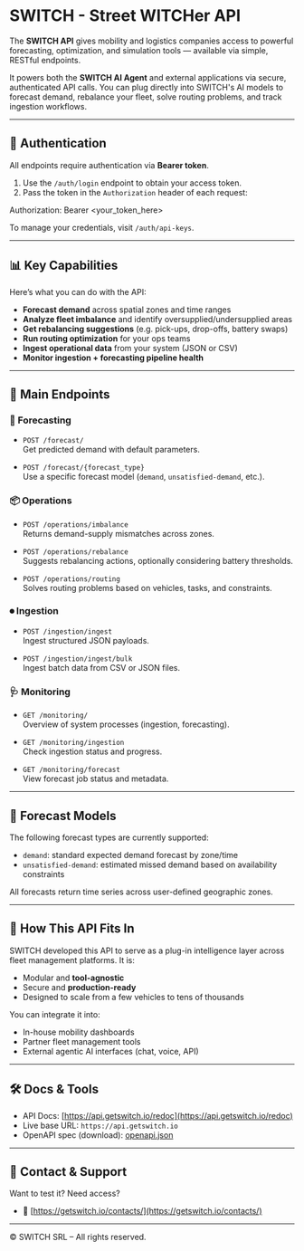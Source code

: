 # SWITCH - Street WITCHer API

The **SWITCH API** gives mobility and logistics companies access to powerful forecasting, optimization, and simulation tools — available via simple, RESTful endpoints.

It powers both the **SWITCH AI Agent** and external applications via secure, authenticated API calls. You can plug directly into SWITCH's AI models to forecast demand, rebalance your fleet, solve routing problems, and track ingestion workflows.

---

## 🔑 Authentication

All endpoints require authentication via **Bearer token**.

1. Use the `/auth/login` endpoint to obtain your access token.
2. Pass the token in the `Authorization` header of each request:

Authorization: Bearer <your_token_here>

To manage your credentials, visit `/auth/api-keys`.

---

## 📊 Key Capabilities

Here’s what you can do with the API:

- **Forecast demand** across spatial zones and time ranges
- **Analyze fleet imbalance** and identify oversupplied/undersupplied areas
- **Get rebalancing suggestions** (e.g. pick-ups, drop-offs, battery swaps)
- **Run routing optimization** for your ops teams
- **Ingest operational data** from your system (JSON or CSV)
- **Monitor ingestion + forecasting pipeline health**

---

## 📘 Main Endpoints

### 🧠 Forecasting
- `POST /forecast/`  
  Get predicted demand with default parameters.

- `POST /forecast/{forecast_type}`  
  Use a specific forecast model (`demand`, `unsatisfied-demand`, etc.).

### 📦 Operations
- `POST /operations/imbalance`  
  Returns demand-supply mismatches across zones.

- `POST /operations/rebalance`  
  Suggests rebalancing actions, optionally considering battery thresholds.

- `POST /operations/routing`  
  Solves routing problems based on vehicles, tasks, and constraints.

### ⏺ Ingestion
- `POST /ingestion/ingest`  
  Ingest structured JSON payloads.

- `POST /ingestion/ingest/bulk`  
  Ingest batch data from CSV or JSON files.

### 🩺 Monitoring
- `GET /monitoring/`  
  Overview of system processes (ingestion, forecasting).

- `GET /monitoring/ingestion`  
  Check ingestion status and progress.

- `GET /monitoring/forecast`  
  View forecast job status and metadata.

---

## 🧭 Forecast Models

The following forecast types are currently supported:

- `demand`: standard expected demand forecast by zone/time
- `unsatisfied-demand`: estimated missed demand based on availability constraints

All forecasts return time series across user-defined geographic zones.

---

## 🧩 How This API Fits In

SWITCH developed this API to serve as a plug-in intelligence layer across fleet management platforms. It is:

- Modular and **tool-agnostic**
- Secure and **production-ready**
- Designed to scale from a few vehicles to tens of thousands

You can integrate it into:
- In-house mobility dashboards
- Partner fleet management tools
- External agentic AI interfaces (chat, voice, API)

---

## 🛠 Docs & Tools

- API Docs: [https://api.getswitch.io/redoc](https://api.getswitch.io/redoc)
- Live base URL: `https://api.getswitch.io`
- OpenAPI spec (download): [openapi.json](https://api.getswitch.io/openapi.json)

---

## 📮 Contact & Support

Want to test it? Need access?

- 📩 [https://getswitch.io/contacts/](https://getswitch.io/contacts/)

---

© SWITCH SRL – All rights reserved.
